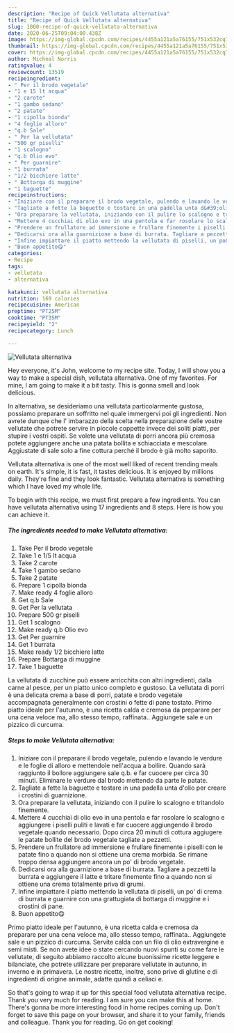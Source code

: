 ```yaml
---
description: "Recipe of Quick Vellutata alternativa"
title: "Recipe of Quick Vellutata alternativa"
slug: 1800-recipe-of-quick-vellutata-alternativa
date: 2020-06-25T09:04:00.438Z
image: https://img-global.cpcdn.com/recipes/4455a121a5a76155/751x532cq70/vellutata-alternativa-recipe-main-photo.jpg
thumbnail: https://img-global.cpcdn.com/recipes/4455a121a5a76155/751x532cq70/vellutata-alternativa-recipe-main-photo.jpg
cover: https://img-global.cpcdn.com/recipes/4455a121a5a76155/751x532cq70/vellutata-alternativa-recipe-main-photo.jpg
author: Micheal Norris
ratingvalue: 4
reviewcount: 13519
recipeingredient:
- " Per il brodo vegetale"
- "1 e 15 lt acqua"
- "2 carote"
- "1 gambo sedano"
- "2 patate"
- "1 cipolla bionda"
- "4 foglie alloro"
- "q.b Sale"
- " Per la vellutata"
- "500 gr piselli"
- "1 scalogno"
- "q.b Olio evo"
- " Per guarnire"
- "1 burrata"
- "1/2 bicchiere latte"
- " Bottarga di muggine"
- "1 baguette"
recipeinstructions:
- "Iniziare con il preparare il brodo vegetale, pulendo e lavando le verdure e le foglie di alloro e mettendole nell&#39;acqua a bollire. Quando sarà raggiunto il bollore aggiungere sale q.b. e far cuocere per circa 30 minuti. Eliminare le verdure dal brodo mettendo da parte le patate."
- "Tagliate a fette la baguette e tostare in una padella unta d&#39;olio per creare i crostini di guarnizione."
- "Ora preparare la vellutata, iniziando con il pulire lo scalogno e tritandolo finemente."
- "Mettere 4 cucchiai di olio evo in una pentola e far rosolare lo scalogno e aggiungere i piselli puliti e lavati e far cuocere aggiungendo il brodo vegetale quando necessario. Dopo circa 20 minuti di cottura aggiugere le patate bollite del brodo vegetale tagliate a pezzetti."
- "Prendere un frullatore ad immersione e frullare finemente i piselli con le patate fino a quando non si ottiene una crema morbida. Se rimane troppo densa aggiungere ancora un po&#39; di brodo vegetale."
- "Dedicarsi ora alla guarnizione a base di burrata. Tagliare a pezzetti la burrata e aggiungere il latte e tritare finemente fino a quando non si ottiene una crema totalmente priva di grumi."
- "Infine impiattare il piatto mettendo la vellutata di piselli, un po&#39; di crema di burrata e guarnire con una grattugiata di bottarga di muggine e i crostini di pane."
- "Buon appetito😋"
categories:
- Recipe
tags:
- vellutata
- alternativa

katakunci: vellutata alternativa 
nutrition: 169 calories
recipecuisine: American
preptime: "PT25M"
cooktime: "PT35M"
recipeyield: "2"
recipecategory: Lunch

---
```



![Vellutata alternativa](https://img-global.cpcdn.com/recipes/4455a121a5a76155/751x532cq70/vellutata-alternativa-recipe-main-photo.jpg)

Hey everyone, it's John, welcome to my recipe site. Today, I will show you a way to make a special dish, vellutata alternativa. One of my favorites. For mine, I am going to make it a bit tasty. This is gonna smell and look delicious.

In alternativa, se desideriamo una vellutata particolarmente gustosa, possiamo preparare un soffritto nel quale immergervi poi gli ingredienti. Non avrete dunque che l&#39; imbarazzo della scelta nella preparazione delle vostre vellutate che potrete servire in piccole coppette invece dei soliti piatti, per stupire i vostri ospiti. Se volete una vellutata di porri ancora più cremosa potete aggiungere anche una patata bollita e schiacciata e mescolare. Aggiustate di sale solo a fine cottura perché il brodo è già molto saporito.

Vellutata alternativa is one of the most well liked of recent trending meals on earth. It's simple, it is fast, it tastes delicious. It is enjoyed by millions daily. They're fine and they look fantastic. Vellutata alternativa is something which I have loved my whole life.


To begin with this recipe, we must first prepare a few ingredients. You can have vellutata alternativa using 17 ingredients and 8 steps. Here is how you can achieve it.

<!--inarticleads1-->

##### The ingredients needed to make Vellutata alternativa:

1. Take  Per il brodo vegetale
1. Take 1 e 1/5 lt acqua
1. Take 2 carote
1. Take 1 gambo sedano
1. Take 2 patate
1. Prepare 1 cipolla bionda
1. Make ready 4 foglie alloro
1. Get q.b Sale
1. Get  Per la vellutata
1. Prepare 500 gr piselli
1. Get 1 scalogno
1. Make ready q.b Olio evo
1. Get  Per guarnire
1. Get 1 burrata
1. Make ready 1/2 bicchiere latte
1. Prepare  Bottarga di muggine
1. Take 1 baguette


La vellutata di zucchine può essere arricchita con altri ingredienti, dalla carne al pesce, per un piatto unico completo e gustoso. La vellutata di porri è una delicata crema a base di porri, patate e brodo vegetale accompagnata generalmente con crostini o fette di pane tostato. Primo piatto ideale per l&#39;autunno, è una ricetta calda e cremosa da preparare per una cena veloce ma, allo stesso tempo, raffinata.. Aggiungete sale e un pizzico di curcuma. 

<!--inarticleads2-->

##### Steps to make Vellutata alternativa:

1. Iniziare con il preparare il brodo vegetale, pulendo e lavando le verdure e le foglie di alloro e mettendole nell&#39;acqua a bollire. Quando sarà raggiunto il bollore aggiungere sale q.b. e far cuocere per circa 30 minuti. Eliminare le verdure dal brodo mettendo da parte le patate.
1. Tagliate a fette la baguette e tostare in una padella unta d&#39;olio per creare i crostini di guarnizione.
1. Ora preparare la vellutata, iniziando con il pulire lo scalogno e tritandolo finemente.
1. Mettere 4 cucchiai di olio evo in una pentola e far rosolare lo scalogno e aggiungere i piselli puliti e lavati e far cuocere aggiungendo il brodo vegetale quando necessario. Dopo circa 20 minuti di cottura aggiugere le patate bollite del brodo vegetale tagliate a pezzetti.
1. Prendere un frullatore ad immersione e frullare finemente i piselli con le patate fino a quando non si ottiene una crema morbida. Se rimane troppo densa aggiungere ancora un po&#39; di brodo vegetale.
1. Dedicarsi ora alla guarnizione a base di burrata. Tagliare a pezzetti la burrata e aggiungere il latte e tritare finemente fino a quando non si ottiene una crema totalmente priva di grumi.
1. Infine impiattare il piatto mettendo la vellutata di piselli, un po&#39; di crema di burrata e guarnire con una grattugiata di bottarga di muggine e i crostini di pane.
1. Buon appetito😋


Primo piatto ideale per l&#39;autunno, è una ricetta calda e cremosa da preparare per una cena veloce ma, allo stesso tempo, raffinata.. Aggiungete sale e un pizzico di curcuma. Servite calda con un filo di olio extravergine e semi misti. Se non avete idee o state cercando nuovi spunti su come fare le vellutate, di seguito abbiamo raccolto alcune buonissime ricette leggere e bilanciate, che potrete utilizzare per preparare vellutate in autunno, in inverno e in primavera. Le nostre ricette, inoltre, sono prive di glutine e di ingredienti di origine animale, adatte quindi a celiaci e. 

So that's going to wrap it up for this special food vellutata alternativa recipe. Thank you very much for reading. I am sure you can make this at home. There's gonna be more interesting food in home recipes coming up. Don't forget to save this page on your browser, and share it to your family, friends and colleague. Thank you for reading. Go on get cooking!
